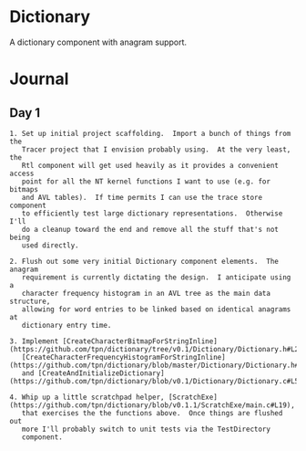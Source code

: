 # Dictionary

A dictionary component with anagram support.

# Journal

## Day 1

    1. Set up initial project scaffolding.  Import a bunch of things from the
       Tracer project that I envision probably using.  At the very least, the
       Rtl component will get used heavily as it provides a convenient access
       point for all the NT kernel functions I want to use (e.g. for bitmaps
       and AVL tables).  If time permits I can use the trace store component
       to efficiently test large dictionary representations.  Otherwise I'll
       do a cleanup toward the end and remove all the stuff that's not being
       used directly.

    2. Flush out some very initial Dictionary component elements.  The anagram
       requirement is currently dictating the design.  I anticipate using a
       character frequency histogram in an AVL tree as the main data structure,
       allowing for word entries to be linked based on identical anagrams at
       dictionary entry time.

    3. Implement [CreateCharacterBitmapForStringInline](https://github.com/tpn/dictionary/tree/v0.1/Dictionary/Dictionary.h#L205),
       [CreateCharacterFrequencyHistogramForStringInline](https://github.com/tpn/dictionary/blob/master/Dictionary/Dictionary.h#L286)
       and [CreateAndInitializeDictionary](https://github.com/tpn/dictionary/blob/v0.1/Dictionary/Dictionary.c#L5).

    4. Whip up a little scratchpad helper, [ScratchExe](https://github.com/tpn/dictionary/blob/v0.1.1/ScratchExe/main.c#L19),
       that exercises the the functions above.  Once things are flushed out
       more I'll probably switch to unit tests via the TestDirectory
       component.

